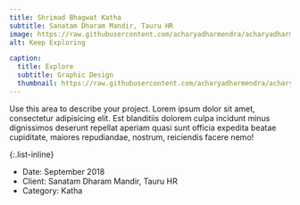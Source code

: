 ```yaml
---
title: Shrimad Bhagwat Katha
subtitle: Sanatam Dharam Mandir, Tauru HR
image: https://raw.githubusercontent.com/acharyadharmendra/acharyadharmendra.github.io/main/assets/img/portfolio/AD-03.jpeg
alt: Keep Exploring

caption:
  title: Explore
  subtitle: Graphic Design
  thumbnail: https://raw.githubusercontent.com/acharyadharmendra/acharyadharmendra.github.io/main/assets/img/portfolio/AD-03.jpeg
---
```

Use this area to describe your project. Lorem ipsum dolor sit amet, consectetur adipisicing elit. Est blanditiis dolorem culpa incidunt minus dignissimos deserunt repellat aperiam quasi sunt officia expedita beatae cupiditate, maiores repudiandae, nostrum, reiciendis facere nemo!

{:.list-inline}
- Date: September 2018
- Client: Sanatam Dharam Mandir, Tauru HR
- Category: Katha

